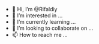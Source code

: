 - 👋 Hi, I’m @Rifaldiy
- 👀 I’m interested in ...
- 🌱 I’m currently learning ...
- 💞️ I’m looking to collaborate on ...
- 📫 How to reach me ...

<!---
Rifaldiy/Rifaldiy is a ✨ special ✨ repository because its `README.md` (this file) appears on your GitHub profile.
You can click the Preview link to take a look at your changes.
--->
